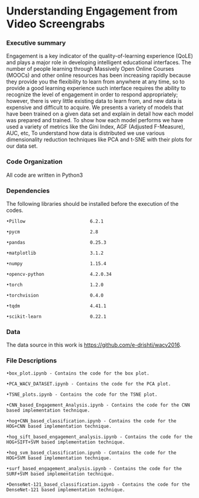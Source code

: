 # Understanding Engagement from Video Screengrabs


### Executive summary
Engagement is a key indicator of the quality-of-learning experience (QoLE) and plays a major role in developing intelligent educational interfaces. The number of people learning through Massively Open Online Courses (MOOCs) and other online resources has been increasing rapidly because they provide you the flexibility to learn from anywhere at any time, so to provide a good learning experience such interface requires the ability to recognize the level of engagement in order to respond appropriately; however, there is very little existing data to learn from, and new data is expensive and difficult to acquire. We presents a variety of models that have been trained on a given data set and explain in detail how each model was prepared and trained. To show how each model performs we have used a variety of metrics like the Gini Index, AGF (Adjusted F-Measure), AUC, etc, To understand how data is distributed we use various dimensionality reduction techniques like PCA and t-SNE with their plots for our data set.


### Code Organization
All code are written in Python3


### Dependencies

The following libraries should be installed before the execution of the codes.

	•Pillow                        6.2.1

	•pycm                          2.8

	•pandas                        0.25.3

	•matplotlib                    3.1.2

	•numpy                         1.15.4

	•opencv-python                 4.2.0.34

	•torch                         1.2.0

	•torchvision                   0.4.0

	•tqdm                          4.41.1

	•scikit-learn                  0.22.1

### Data
The data source in this work is https://github.com/e-drishti/wacv2016.

### File Descriptions

	•box_plot.ipynb - Contains the code for the box plot.

	•PCA_WACV_DATASET.ipynb - Contains the code for the PCA plot.

	•TSNE_plots.ipynb - Contains the code for the TSNE plot.

	•CNN_based_Engagement_Analysis.ipynb - Contains the code for the CNN based implementation technique.

	•hog+CNN_based_classification.ipynb - Contains the code for the HOG+CNN based implementation technique.

	•hog_sift_based_engagement_analysis.ipynb - Contains the code for the HOG+SIFT+SVM based implementation technique.

	•hog_svm_based_classification.ipynb - Contains the code for the HOG+SVM based implementation technique.

	•surf_based_engagement_analysis.ipynb - Contains the code for the SURF+SVM based implementation technique.

	•DenseNet-121_based_classification.ipynb - Contains the code for the DenseNet-121 based implementation technique.
